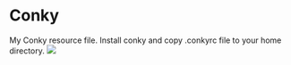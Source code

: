 # Conky
My Conky resource file. Install conky and copy .conkyrc file to your home directory. 
![](images/conky_example.png)
